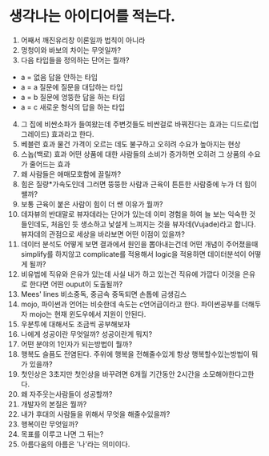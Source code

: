 # 생각나는 아이디어를 적는다.

1. 어째서 깨진유리창 이론일까 법칙이 아니라
2. 멍청이와 바보의 차이는 무엇일까?
3. 다음 타입들을 정의하는 단어는 뭘까?
- a = 없음 답을 안하는 타입 
- a = a 질문에 질문을 대답하는 타입
- a = b 질문에 엉뚱한 답을 하는 타입
- a = c 새로운 형식의 답을 하는 타입

4. 그 집에 비싼소파가 들여왔는데 주변것들도 비싼걸로 바꿔진다는 효과는 디드로(업그레이드) 효과라고 한다.
5. 베블런 효과 물건 가격이 오르는 데도 불구하고 오히려 수요가 높아지는 현상
6. 스놉(백로) 효과 어떤 상품에 대한 사람들의 소비가 증가하면 오히려 그 상품의 수요가 줄어드는 효과
8. 왜 사람들은 애매모호함에 끌릴까?
9. 힘은 질량*가속도인데 그러면 뚱뚱한 사람과 근육이 튼튼한 사람중에 누가 더 힘이 쌜까?
10. 보통 근육이 붙은 사람이 힘이 더 쌘 이유가 뭘까?
11. 데자뷰의 반대말로 뷰자데라는 단어가 있는데
    이미 경험을 하여 늘 보는 익숙한 것들인데도, 처음인 듯 생소하고 낯설게 느껴지는 것을 뷰자데(Vujade)라고 합니다.
    뷰자데의 관점으로 세상을 바라보면 어떤 이점이 있을까?
12. 데이터 분석도 어떻게 보면 결과에서 원인을 뽑아내는건데 어떤 개념이 주어졌을때
    simplify를 하지않고 complicate를 적용해서 logic을 적용하면 데이터분석이 어떻게 될까?
13. 비유법에 직유와 은유가 있는데 사실 내가 하고 있는건 직유에 가깝다 이것을 은유로 한다면 어떤 ouput이 도출될까?
14. Mees' lines 비소중독, 중금속 중독되면 손톱에 금생김스
15. mojo, 파이썬과 언어는 비슷한데 속도는 c언어급이라고 한다. 파이썬공부를 더해두자 mojo는 현재 윈도우에서 지원이 안된다.
16. 우분투에 대해서도 조금씩 공부해보자
17. 나에게 성공이란 무엇일까? 성공이란게 뭐지?
18. 어떤 분야의 1인자가 되는방법이 뭘까?
19. 행복도 슬픔도 전염된다. 주위에 행복을 전해줄수있게 항상 행복할수있는방법이 뭐가 있을까?
20. 첫인상은 3초지만 첫인상을 바꾸려면 6개월 기간동안 2시간을 소모해야한다고한다.
21. 왜 자주웃는사람들이 성공할까?
22. 개발자의 본질은 뭘까?
23. 내가 후대의 사람들을 위해서 무엇을 해줄수있을까?
24. 행복이란 무엇일까?
25. 목표를 이루고 나면 그 뒤는?
26. 아름다움의 아름은 '나'라는 의미이다.
